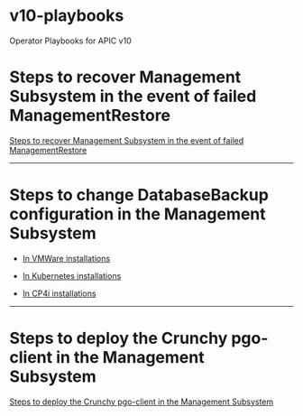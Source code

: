 # v10-playbooks
Operator Playbooks for APIC v10

# Steps to recover Management Subsystem in the event of failed ManagementRestore
[Steps to recover Management Subsystem in the event of failed ManagementRestore](recover-failed-mgmt-restore/recover-failed-mgmt-restore.md)


---

# Steps to change DatabaseBackup configuration in the Management Subsystem

- [In VMWare installations](change-mgmt-backup-cfg/change-mgmt-backup-cfg-ova-playbook.md)

- [In Kubernetes installations](change-mgmt-backup-cfg/change-mgmt-backup-cfg-k8s-playbook.md)

- [In CP4i installations](change-mgmt-backup-cfg/change-mgmt-backup-cfg-cp4i-playbook.md)

---

# Steps to deploy the Crunchy pgo-client in the Management Subsystem

[Steps to deploy the Crunchy pgo-client in the Management Subsystem
](deploy-pgo-client/deploy-pgo-client.md)

